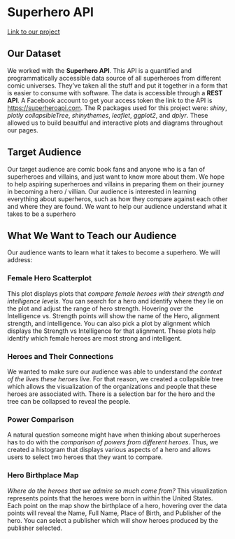 # Superhero API
[Link to our project](https://j1lin0101.shinyapps.io/superhero-API/)

## Our Dataset
We worked with the **Superhero API**. This API is a quantified and programmatically
accessible data source of all superheroes from different comic universes. They’ve taken
all the stuff and put it together in a form that is easier to consume with software. The
data is accessible through a **REST API**. A Facebook account to get your access token the link
to the API is https://superheroapi.com. The R packages used for this project were: *shiny*, *plotly*
*collapsibleTree*, *shinythemes*, *leaflet*, *ggplot2*, and *dplyr*. These allowed us to build beauitful and
interactive plots and diagrams throughout our pages.

## Target Audience
Our target audience are comic book fans and anyone who is a fan of superheroes and villains, and just want to know more about them. We hope to help aspiring superheroes and villains in preparing them on their journey in becoming a hero / villian. Our audience is interested in learning everything about superheros, such as how they compare against each other and where they are found. We want to help our audience understand what it takes to be a superhero

## What We Want to Teach our Audience

Our audience wants to learn what it takes to become a superhero. We will address: 

### Female Hero Scatterplot
This plot displays plots that *compare female heroes with their strength and intelligence levels.*
You can search for a hero and identify where they lie on the plot and adjust the range of hero
strength. Hovering over the Intelligence vs. Strength points will show the name of the Hero, alignment
strength, and intelligence. You can also pick a plot by alignment which displays the Strength vs
Intelligence for that alignment. These plots help identify which female heroes are most strong and
intelligent.

### Heroes and Their Connections
We wanted to make sure our audience was able to understand *the context of the lives these heroes live.*
For that reason, we created a collapsible tree which allows the visualization of the organizations
and people that these heroes are associated with. There is a selection bar for the hero and the tree can
be collapsed to reveal the people.

### Power Comparison
A natural question someone might have when thinking about superheroes has to do with the *comparison of powers from different heroes*. Thus, we created a histogram that displays various aspects of a hero and
allows users to select two heroes that they want to compare.

### Hero Birthplace Map
*Where do the heroes that we admire so much come from?* This visualization represents points that the
heroes were born in within the United States. Each point on the map show the birthplace of a hero,
hovering over the data points will reveal the Name, Full Name, Place of Birth, and Publisher of the hero.
You can select a publisher which will show heroes produced by the publisher selected.

